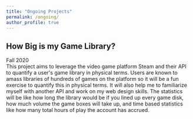 ```yaml
---
title: "Ongoing Projects"
permalink: /ongoing/
author_profile: true
---
```


## How Big is my Game Library?
Fall 2020  
This project aims to leverage the video game platform Steam and their API to quantify a user's game library in physical terms. Users are known to amass libraries of hundreds of games on the platform so it will be a fun exercise to quantify this in physical terms. It will also help me to familiarize myself with another API and work on my web design skills. The statistics will be like how long the library would be if you lined up every game disk, how much volume the game boxes will take up, and time based statistics like how many total hours of play the account has accrued.